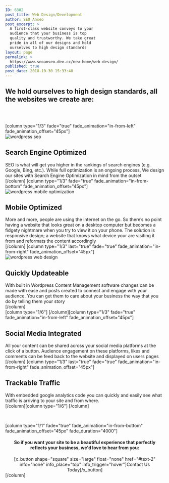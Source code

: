 ```yaml
---
ID: 6302
post_title: Web Design/Development
author: SEO Anseo
post_excerpt: >
  A first-class website conveys to your
  audience that your business is top
  quality and trustworthy. We take great
  pride in all of our designs and hold
  ourselves to high design standards
layout: page
permalink: >
  https://www.seoanseo.dev.cc/new-home/web-design/
published: true
post_date: 2018-10-30 15:33:40
---
```

<div class="center">
<h2>We hold ourselves to high design standards, all the websites we create are:</h2>
</div>
<div class="color marg-top-bot">
<div id="x-section-1" class="lesser-width x-section" style="margin: 0px;padding: 45px 0px 0px; background-color: transparent;">
[column type="1/3" fade="true" fade_animation="in-from-left" fade_animation_offset="45px"]
<div id="seo" class="center">
<div class="bigicon seo"><img src="https://www.seoanseo.dev.cc/wp-content/uploads/2018/11/Artboard-1goog.png" alt="wordpress seo"></div>
<h2>Search Engine
Optimized</h2>
SEO is what will get you higher in the rankings of search engines (e.g. Google, Bing, etc.). While full optimization is an ongoing process, We design our sites with Search Engine Optimization in mind from the outset

</div>
[/column]
[column type="1/3" fade="true" fade_animation="in-from-bottom" fade_animation_offset="45px"]
<div class="center">
<div class="bigicon mob"><img src="https://www.seoanseo.dev.cc/wp-content/uploads/2018/11/Artboard-1mob.png" alt="wordpress mobile optimization"></div>
<h2>Mobile
Optimized</h2>
More and more, people are using the internet on the go. So there’s no point having a website that looks great on a desktop computer but becomes a fidgety nightmare when you try to view it on your phone. The solution is responsive design; a website that knows what device your are visiting it from and reformats the content accordingly

</div>
[/column]
[column type="1/3" last="true" fade="true" fade_animation="in-from-right" fade_animation_offset="45px"]
<div class="center">
<div class="bigicon wpupd"><img src="https://www.seoanseo.dev.cc/wp-content/uploads/2018/11/Artboard-1wp.png" alt="wordpress web design"></div>
<h2>Quickly
Updateable</h2>
With built in Wordpress Content Management software changes can be made with ease and posts created to connect and engage with your audience. You can get them to care about your business the way that you do by telling them your story

</div>
[/column]

</div>
</div>
<div id="x-section-2" class="lesser-width x-section" style="margin: 0px;padding: 0px 0px; background-color: transparent;">
[column type="1/6"]&nbsp;[/column][column type="1/3" fade="true" fade_animation="in-from-left" fade_animation_offset="45px"]
<div class="center"><i class="fab fa-facebook bigicon"></i>
<h2>Social Media Integrated</h2>
All your content can be shared across your social media platforms at the click of a button. Audience engagement on these platforms, likes and comments can be feed back to the website and displayed on users pages

</div>
[/column]
[column type="1/3" last="true" fade="true" fade_animation="in-from-right" fade_animation_offset="45px"]
<div class="center">
<i class="bigicon fas fa-chart-line"></i>
<h2>Trackable
Traffic</h2>
With embedded google analytics code you can quickly and easily see what traffic is arriving to your site and from where.

</div>
[/column][column type="1/6"]&nbsp;[/column]

</div>
<div id="x-section-1" class="lesser-width x-section" style="margin: 0px;padding: 45px 0px; background-color: transparent;">[column type="1/1" fade="true" fade_animation="in-from-bottom" fade_animation_offset="45px" fade_duration="4000"]
<center>
<h4 class="nocap">So if you want your site to be a beautiful experience that perfectly reflects your business, we'd love to hear from you:</h4>
[x_button shape="square" size="large" float="none" href="#text-2" info="none" info_place="top" info_trigger="hover"]Contact Us Today[/x_button]

</center> [/column]</div>